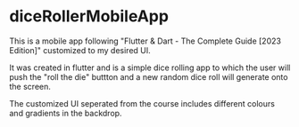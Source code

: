 # diceRollerMobileApp

This is a mobile app following "Flutter & Dart - The Complete Guide [2023 Edition]" customized to my desired UI.

It was created in flutter and is a simple dice rolling app to which the user will push the "roll the die" buttton and a new random dice roll will generate onto the screen.

The customized UI seperated from the course includes different colours and gradients in the backdrop.
